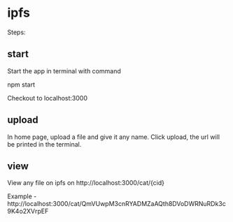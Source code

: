 # ipfs

Steps:

## start
Start the app in terminal with command

npm start

Checkout to localhost:3000

## upload
In home page, upload a file and give it any name. Click upload, the url will be printed in the terminal.

## view 
View any file on ipfs on http://localhost:3000/cat/{cid}

Example - http://localhost:3000/cat/QmVUwpM3cnRYADMZaAQth8DVoDWRNuRDk3c9K4o2XVrpEF